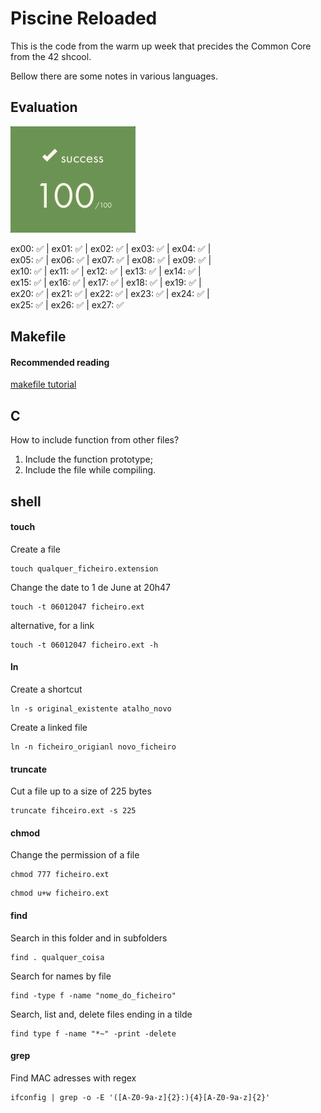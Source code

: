 # Piscine Reloaded
This is the code from the warm up week that precides the Common Core from the 42 shcool.

Bellow there are some notes in various languages.

## Evaluation
<picture>
  <img alt="Shows the number 100." src=2024-10-19_at_15-01-25C-piscine-reloaded.png>
</picture>

ex00: :white_check_mark: | ex01: :white_check_mark: | ex02: :white_check_mark: | ex03: :white_check_mark: | ex04: :white_check_mark: | <br>ex05: :white_check_mark: | ex06: :white_check_mark: | ex07: :white_check_mark: | ex08: :white_check_mark: | ex09: :white_check_mark: | <br>ex10: :white_check_mark: | ex11: :white_check_mark: | ex12: :white_check_mark: | ex13: :white_check_mark: | ex14: :white_check_mark: | <br>ex15: :white_check_mark: | ex16: :white_check_mark: | ex17: :white_check_mark: | ex18: :white_check_mark: | ex19: :white_check_mark: | <br>ex20: :white_check_mark: | ex21: :white_check_mark: | ex22: :white_check_mark: | ex23: :white_check_mark: | ex24: :white_check_mark: | <br>ex25: :white_check_mark: | ex26: :white_check_mark: | ex27: :white_check_mark:

## Makefile
#### Recommended reading
[makefile tutorial](https://makefiletutorial.com/)

## C
How to include function from other files?
1. Include the function prototype;
2. Include the file while compiling.

## shell
#### touch
Create a file
```shell
touch qualquer_ficheiro.extension
```

Change the date to 1 de June at 20h47
```shell
touch -t 06012047 ficheiro.ext
```

alternative, for a link
```shell
touch -t 06012047 ficheiro.ext -h
```

#### ln
Create a shortcut
```shell
ln -s original_existente atalho_novo
```

Create a linked file
```shell
ln -n ficheiro_origianl novo_ficheiro
```

#### truncate
Cut a file up to a size of 225 bytes
```shell
truncate fihceiro.ext -s 225
```

#### chmod
Change the permission of a file
```shell
chmod 777 ficheiro.ext
```
```shell
chmod u+w ficheiro.ext
```

#### find
Search in this folder and in subfolders
```shell
find . qualquer_coisa
```

Search for names by file
```shell
find -type f -name "nome_do_ficheiro"
```

Search, list and, delete files ending in a tilde
```shell
find type f -name "*~" -print -delete
```

#### grep
Find MAC adresses with regex
```shell
ifconfig | grep -o -E '([A-Z0-9a-z]{2}:){4}[A-Z0-9a-z]{2}'
```
